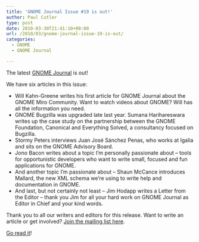 ```yaml
---
title: 'GNOME Journal Issue #19 is out!'
author: Paul Cutler
type: post
date: 2010-03-30T21:41:10+00:00
url: /2010/03/gnome-journal-issue-19-is-out/
categories:
  - GNOME
  - GNOME Journal

---
```

The latest [GNOME Journal][1] is out!

We have six articles in this issue:

  * Will Kahn-Greene writes his first article for GNOME Journal about the GNOME Miro Community. Want to watch videos about GNOME? Will has all the information you need.
  * GNOME Bugzilla was upgraded late last year. Sumana Harihareswara writes up the case study on the partnership between the GNOME Foundation, Canonical and Everything Solved, a consultancy focused on Bugzilla.
  * Stormy Peters interviews Juan José Sánchez Penas, who works at Igalia and sits on the GNOME Advisory Board.
  * Jono Bacon writes about a topic I&#8217;m personally passionate about &#8211; tools for opportunistic developers who want to write small, focused and fun applications for GNOME.
  * And another topic I&#8217;m passionate about &#8211; Shaun McCance introduces Mallard, the new XML schema we&#8217;re using to write help and documentation in GNOME.
  * And last, but not certainly not least &#8211; Jim Hodapp writes a Letter from the Editor &#8211; thank you Jim for all your hard work on GNOME Journal as Editor in Chief and your kind words.

Thank you to all our writers and editors for this release. Want to write an article or get involved? [Join the mailing list here][2].

[Go read it][1]!

 [1]: http://www.gnomejournal.org/
 [2]: http://mail.gnome.org/mailman/listinfo/gnome-journal-list